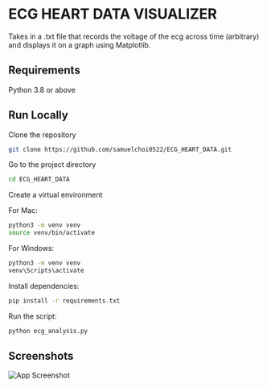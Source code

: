 
# ECG HEART DATA VISUALIZER

Takes in a .txt file that records the voltage of the ecg across time (arbitrary) and displays it on a graph using Matplotlib.

## Requirements
Python 3.8 or above

## Run Locally

Clone the repository
```bash
git clone https://github.com/samuelchoi0522/ECG_HEART_DATA.git
```

Go to the project directory
```bash
cd ECG_HEART_DATA
```
Create a virtual environment

For Mac:
```bash
python3 -m venv venv
source venv/bin/activate
```

For Windows:
```bash
python3 -m venv venv
venv\Scripts\activate
```

Install dependencies:
```bash
pip install -r requirements.txt
```

Run the script:
```bash
python ecg_analysis.py
```

## Screenshots

![App Screenshot](https://snipboard.io/nwdVPZ.jpg)


